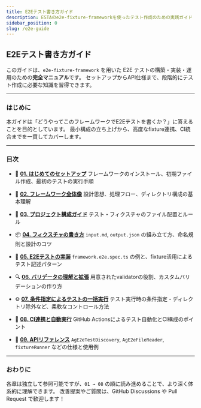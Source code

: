 ```yaml
---
title: E2Eテスト書き方ガイド
description: ESTAのe2e-fixture-frameworkを使ったテスト作成のための実践ガイド
sidebar_position: 0
slug: /e2e-guide
---
```


## E2Eテスト書き方ガイド

このガイドは、`e2e-fixture-framework` を用いた E2E テストの構築・実装・運用のための**完全マニュアル**です。
セットアップからAPI仕様まで、段階的にテスト作成に必要な知識を習得できます。

---

### はじめに

本ガイドは「どうやってこのフレームワークでE2Eテストを書くか？」に答えることを目的としています。
最小構成の立ち上げから、高度なfixture連携、CI統合までを一貫してカバーします。

---

### 目次

- 🚀 [**01. はじめてのセットアップ**](01-getting-started.ja.md)
  フレームワークのインストール、初期ファイル作成、最初のテストの実行手順

- 🧭 [**02. フレームワーク全体像**](02-overview.ja.md)
  設計思想、処理フロー、ディレクトリ構成の基本理解

- 🧩 [**03. プロジェクト構成ガイド**](03-project-structure.ja.md)
  テスト・フィクスチャのファイル配置とルール

- 📦 [**04. フィクスチャの書き方**](04-writing-fixtures.ja.md)
  `input.md`, `output.json` の組み立て方、命名規則と設計のコツ

- 🧪 [**05. E2Eテストの実装**](05-writing-e2e-tests.ja.md)
  `framework.e2e.spec.ts` の例と、fixture活用によるテスト記述パターン

- 🔍 [**06. バリデータの理解と拡張**](06-validators-overview.ja.md)
  用意されたvalidatorの役割、カスタムバリデーションの作り方

- ⚙️ [**07. 条件指定によるテストの一括実行**](07-run-tests-with-options.ja.md)
  テスト実行時の条件指定・ディレクトリ除外など、柔軟なコントロール方法

- 🔄 [**08. CI連携と自動実行**](08-ci-integration.ja.md)
  GitHub Actionsによるテスト自動化とCI構成のポイント

- 📘 [**09. APIリファレンス**](09-api-reference.ja.md)
  `AgE2eTestDiscovery`, `AgE2eFileReader`, `fixtureRunner` などの仕様と使用例

---

### おわりに

各章は独立して参照可能ですが、`01 → 08` の順に読み進めることで、より深く体系的に理解できます。
改善提案やご質問は、GitHub Discussions や Pull Request で歓迎します！
